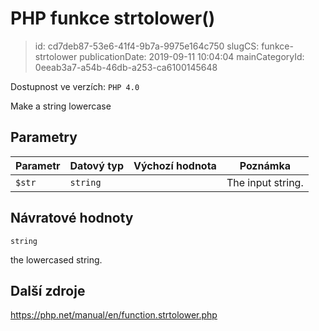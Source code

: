 PHP funkce strtolower()
================================

> id: cd7deb87-53e6-41f4-9b7a-9975e164c750
> slugCS: funkce-strtolower
> publicationDate: 2019-09-11 10:04:04
> mainCategoryId: 0eeab3a7-a54b-46db-a253-ca6100145648

Dostupnost ve verzích: `PHP 4.0`

Make a string lowercase


Parametry
--------------

| Parametr | Datový typ | Výchozí hodnota | Poznámka |
|-----|-----|-----|-----|
| `$str` | `string` |  | The input string. |


Návratové hodnoty
----------------

`string`

the lowercased string.

Další zdroje
------------

https://php.net/manual/en/function.strtolower.php

